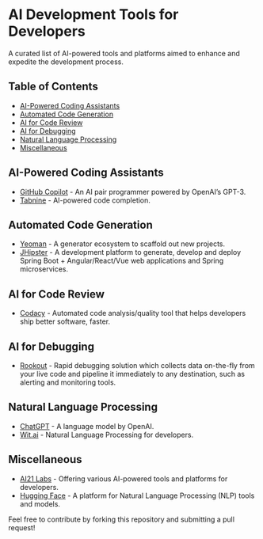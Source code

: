 # AI Development Tools for Developers

A curated list of AI-powered tools and platforms aimed to enhance and expedite the development process.

## Table of Contents

- [AI-Powered Coding Assistants](#ai-powered-coding-assistants)
- [Automated Code Generation](#automated-code-generation)
- [AI for Code Review](#ai-for-code-review)
- [AI for Debugging](#ai-for-debugging)
- [Natural Language Processing](#natural-language-processing)
- [Miscellaneous](#miscellaneous)

## AI-Powered Coding Assistants

- [GitHub Copilot](https://copilot.github.com/) - An AI pair programmer powered by OpenAI’s GPT-3.
- [Tabnine](https://www.tabnine.com/) - AI-powered code completion.

## Automated Code Generation

- [Yeoman](https://yeoman.io/) - A generator ecosystem to scaffold out new projects.
- [JHipster](https://www.jhipster.tech/) - A development platform to generate, develop and deploy Spring Boot + Angular/React/Vue web applications and Spring microservices.

## AI for Code Review

- [Codacy](https://www.codacy.com/) - Automated code analysis/quality tool that helps developers ship better software, faster.

## AI for Debugging

- [Rookout](https://www.rookout.com/) - Rapid debugging solution which collects data on-the-fly from your live code and pipeline it immediately to any destination, such as alerting and monitoring tools.

## Natural Language Processing

- [ChatGPT](https://openai.com/research/chatgpt) - A language model by OpenAI.
- [Wit.ai](https://wit.ai/) - Natural Language Processing for developers.

## Miscellaneous

- [AI21 Labs](https://www.ai21.com/) - Offering various AI-powered tools and platforms for developers.
- [Hugging Face](https://huggingface.co/) - A platform for Natural Language Processing (NLP) tools and models.

Feel free to contribute by forking this repository and submitting a pull request!
